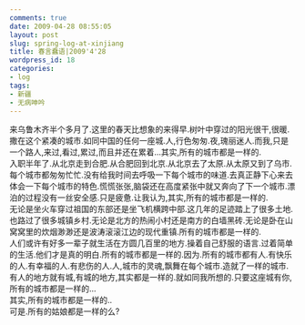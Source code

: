 ```yaml
---
comments: true
date: 2009-04-28 08:55:05
layout: post
slug: spring-log-at-xinjiang
title: 春言蠢语|2009'4'28
wordpress_id: 18
categories:
- log
tags:
- 新疆
- 无病呻吟
---
```


来乌鲁木齐半个多月了.这里的春天比想象的来得早.树叶中穿过的阳光很干,很暖.撒在这个紧凑的城市.如同中国的任何一座城.人,行色匆匆.夜,瑰丽迷人.而我,只是一个路人,来过,看过,累过,而且并还在累着...其实,所有的城市都是一样的.   
入职半年了.从北京走到合肥.从合肥回到北京.从北京去了太原.从太原又到了乌市.每个城市都匆匆忙忙.没有给我时间去呼吸一下每个城市的味道.去真正静下心来去体会一下每个城市的特色.慌慌张张,脑袋还在高度紧张中就又奔向了下一个城市.漂泊的过程没有一丝安全感.只是疲惫.让我认为,其实,所有的城市都是一样的.   
无论是坐火车穿过祖国的东部还是坐飞机横跨中部.这几年的足迹踏上了很多土地.也路过了很多城镇乡村.无论是北方的热闹小村还是南方的白墙黑砖.无论是卧在山窝窝里的炊烟渺渺还是波涛滚滚江边的现代重镇.所有的城市都是一样的.   
人们或许有好多一辈子就生活在方圆几百里的地方.操着自己舒服的语言.过着简单的生活.他们才是真的明白.所有的城市都是一样的.因为.所有的城市都有人.有快乐的人.有幸福的人.有悲伤的人.人,城市的灵魂,飘舞在每个城市.造就了一样的城市.有人的地方就有城,有城的地方,其实都是一样的.就如同我所想的.只要这座城有你,所有的城市都是一样的...   
其实,所有的城市都是一样的..   
可是.所有的姑娘都是一样的么?
